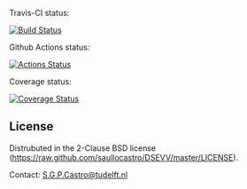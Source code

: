 
Travis-CI status:

[![Build Status](https://travis-ci.com/saullocastro/DSEVV.svg?token=42zpXqXADpxR3nr2TD7y&branch=master)](https://travis-ci.com/saullocastro/DSEVV)

Github Actions status:

[![Actions Status](https://github.com/saullocastro/DSEVV/workflows/pytest/badge.svg)](https://github.com/saullocastro/DSEVV/actions)

Coverage status:

[![Coverage Status](https://coveralls.io/repos/github/saullocastro/DSEVV/badge.png?branch=master)](https://coveralls.io/github/saullocastro/DSEVV?branch=master)


License
-------
Distrubuted in the 2-Clause BSD license (https://raw.github.com/saullocastro/DSEVV/master/LICENSE).

Contact: S.G.P.Castro@tudelft.nl
